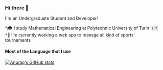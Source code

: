 ### Hi there 👋
I'm an Undergraduate Student and Developer!

*🎓 I study Mathematical Engineering at Polytechnic University of Turin 🇮🇹
*🔭 I’m currently working a web app to manage all kind of sports' tournaments

#### Most of the Language that I use
[![Anurag's GitHub stats](https://github-readme-stats.vercel.app/api?username=gfiacconi)](https://github.com/anuraghazra/github-readme-stats)





